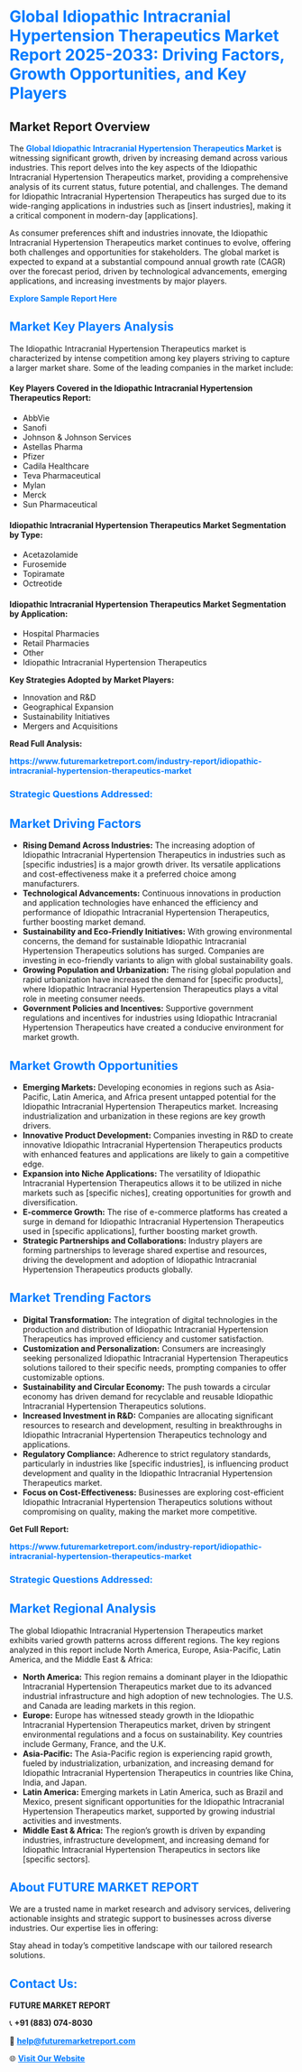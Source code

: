 <h1 style="color: #007BFF;">Global Idiopathic Intracranial Hypertension Therapeutics Market Report 2025-2033: Driving Factors, Growth Opportunities, and Key Players</h1>

<section id="overview">
<h2>Market Report Overview</h2>
<p>The <a href="https://www.futuremarketreport.com/industry-report/idiopathic-intracranial-hypertension-therapeutics-market" style="color: #007BFF; text-decoration: none;"><strong>Global Idiopathic Intracranial Hypertension Therapeutics Market</strong></a> is witnessing significant growth, driven by increasing demand across various industries. This report delves into the key aspects of the Idiopathic Intracranial Hypertension Therapeutics market, providing a comprehensive analysis of its current status, future potential, and challenges. The demand for Idiopathic Intracranial Hypertension Therapeutics has surged due to its wide-ranging applications in industries such as [insert industries], making it a critical component in modern-day [applications].</p>
<p>As consumer preferences shift and industries innovate, the Idiopathic Intracranial Hypertension Therapeutics market continues to evolve, offering both challenges and opportunities for stakeholders. The global market is expected to expand at a substantial compound annual growth rate (CAGR) over the forecast period, driven by technological advancements, emerging applications, and increasing investments by major players.</p>
</section>

<section id="overview">
<p><a href="https://www.futuremarketreport.com/request-sample/reportId=122160" style="color: #007BFF; text-decoration: none;"><strong>Explore Sample Report Here</strong></a></p>
</section>

<section id="key-players">
<h2 style="color: #007BFF;">Market Key Players Analysis</h2>
<p>The Idiopathic Intracranial Hypertension Therapeutics market is characterized by intense competition among key players striving to capture a larger market share. Some of the leading companies in the market include:</p>
<h4>Key Players Covered in the Idiopathic Intracranial Hypertension Therapeutics Report:</h4>
<ul><li>AbbVie</li><li>Sanofi</li><li>Johnson &amp; Johnson Services</li><li>Astellas Pharma</li><li>Pfizer</li><li>Cadila Healthcare</li><li>Teva Pharmaceutical</li><li>Mylan</li><li>Merck</li><li>Sun Pharmaceutical</li></ul>
<h4>Idiopathic Intracranial Hypertension Therapeutics Market Segmentation by Type:</h4>
<ul><li>Acetazolamide</li><li>Furosemide</li><li>Topiramate</li><li>Octreotide</li></ul>

<h4>Idiopathic Intracranial Hypertension Therapeutics Market Segmentation by Application:</h4>
<ul><li>Hospital Pharmacies</li><li>Retail Pharmacies</li><li>Other</li><li>Idiopathic Intracranial Hypertension Therapeutics</li></ul>
<p><strong>Key Strategies Adopted by Market Players:</strong></p>
<ul>
<li>Innovation and R&D</li>
<li>Geographical Expansion</li>
<li>Sustainability Initiatives</li>
<li>Mergers and Acquisitions</li>
</ul>
</section>

<section>
<p><strong>Read Full Analysis: </strong></p><a href="https://www.futuremarketreport.com/industry-report/idiopathic-intracranial-hypertension-therapeutics-market" style="color: #007BFF; text-decoration: none;"><strong>https://www.futuremarketreport.com/industry-report/idiopathic-intracranial-hypertension-therapeutics-market</strong></a>
<h3 style="color: #007BFF;">Strategic Questions Addressed:</h3>
</section>

<section id="driving-factors">
<h2 style="color: #007BFF;">Market Driving Factors</h2>
<ul>
<li><strong>Rising Demand Across Industries:</strong> The increasing adoption of Idiopathic Intracranial Hypertension Therapeutics in industries such as [specific industries] is a major growth driver. Its versatile applications and cost-effectiveness make it a preferred choice among manufacturers.</li>
<li><strong>Technological Advancements:</strong> Continuous innovations in production and application technologies have enhanced the efficiency and performance of Idiopathic Intracranial Hypertension Therapeutics, further boosting market demand.</li>
<li><strong>Sustainability and Eco-Friendly Initiatives:</strong> With growing environmental concerns, the demand for sustainable Idiopathic Intracranial Hypertension Therapeutics solutions has surged. Companies are investing in eco-friendly variants to align with global sustainability goals.</li>
<li><strong>Growing Population and Urbanization:</strong> The rising global population and rapid urbanization have increased the demand for [specific products], where Idiopathic Intracranial Hypertension Therapeutics plays a vital role in meeting consumer needs.</li>
<li><strong>Government Policies and Incentives:</strong> Supportive government regulations and incentives for industries using Idiopathic Intracranial Hypertension Therapeutics have created a conducive environment for market growth.</li>
</ul>
</section>

<section id="growth-opportunities">
<h2 style="color: #007BFF;">Market Growth Opportunities</h2>
<ul>
<li><strong>Emerging Markets:</strong> Developing economies in regions such as Asia-Pacific, Latin America, and Africa present untapped potential for the Idiopathic Intracranial Hypertension Therapeutics market. Increasing industrialization and urbanization in these regions are key growth drivers.</li>
<li><strong>Innovative Product Development:</strong> Companies investing in R&D to create innovative Idiopathic Intracranial Hypertension Therapeutics products with enhanced features and applications are likely to gain a competitive edge.</li>
<li><strong>Expansion into Niche Applications:</strong> The versatility of Idiopathic Intracranial Hypertension Therapeutics allows it to be utilized in niche markets such as [specific niches], creating opportunities for growth and diversification.</li>
<li><strong>E-commerce Growth:</strong> The rise of e-commerce platforms has created a surge in demand for Idiopathic Intracranial Hypertension Therapeutics used in [specific applications], further boosting market growth.</li>
<li><strong>Strategic Partnerships and Collaborations:</strong> Industry players are forming partnerships to leverage shared expertise and resources, driving the development and adoption of Idiopathic Intracranial Hypertension Therapeutics products globally.</li>
</ul>
</section>

<section id="trending-factors">
<h2 style="color: #007BFF;">Market Trending Factors</h2>
<ul>
<li><strong>Digital Transformation:</strong> The integration of digital technologies in the production and distribution of Idiopathic Intracranial Hypertension Therapeutics has improved efficiency and customer satisfaction.</li>
<li><strong>Customization and Personalization:</strong> Consumers are increasingly seeking personalized Idiopathic Intracranial Hypertension Therapeutics solutions tailored to their specific needs, prompting companies to offer customizable options.</li>
<li><strong>Sustainability and Circular Economy:</strong> The push towards a circular economy has driven demand for recyclable and reusable Idiopathic Intracranial Hypertension Therapeutics solutions.</li>
<li><strong>Increased Investment in R&D:</strong> Companies are allocating significant resources to research and development, resulting in breakthroughs in Idiopathic Intracranial Hypertension Therapeutics technology and applications.</li>
<li><strong>Regulatory Compliance:</strong> Adherence to strict regulatory standards, particularly in industries like [specific industries], is influencing product development and quality in the Idiopathic Intracranial Hypertension Therapeutics market.</li>
<li><strong>Focus on Cost-Effectiveness:</strong> Businesses are exploring cost-efficient Idiopathic Intracranial Hypertension Therapeutics solutions without compromising on quality, making the market more competitive.</li>
</ul>
</section>

<section>
<p><strong>Get Full Report: </strong></p><a href="https://www.futuremarketreport.com/industry-report/idiopathic-intracranial-hypertension-therapeutics-market" style="color: #007BFF; text-decoration: none;"><strong>https://www.futuremarketreport.com/industry-report/idiopathic-intracranial-hypertension-therapeutics-market</strong></a>
<h3 style="color: #007BFF;">Strategic Questions Addressed:</h3>
</section>


<section id="regional-analysis">
<h2 style="color: #007BFF;">Market Regional Analysis</h2>
<p>The global Idiopathic Intracranial Hypertension Therapeutics market exhibits varied growth patterns across different regions. The key regions analyzed in this report include North America, Europe, Asia-Pacific, Latin America, and the Middle East & Africa:</p>
<ul>
<li><strong>North America:</strong> This region remains a dominant player in the Idiopathic Intracranial Hypertension Therapeutics market due to its advanced industrial infrastructure and high adoption of new technologies. The U.S. and Canada are leading markets in this region.</li>
<li><strong>Europe:</strong> Europe has witnessed steady growth in the Idiopathic Intracranial Hypertension Therapeutics market, driven by stringent environmental regulations and a focus on sustainability. Key countries include Germany, France, and the U.K.</li>
<li><strong>Asia-Pacific:</strong> The Asia-Pacific region is experiencing rapid growth, fueled by industrialization, urbanization, and increasing demand for Idiopathic Intracranial Hypertension Therapeutics in countries like China, India, and Japan.</li>
<li><strong>Latin America:</strong> Emerging markets in Latin America, such as Brazil and Mexico, present significant opportunities for the Idiopathic Intracranial Hypertension Therapeutics market, supported by growing industrial activities and investments.</li>
<li><strong>Middle East & Africa:</strong> The region’s growth is driven by expanding industries, infrastructure development, and increasing demand for Idiopathic Intracranial Hypertension Therapeutics in sectors like [specific sectors].</li>
</ul>
</section>

<footer>
<h2 style="color: #007BFF;">About FUTURE MARKET REPORT</h2>
<p>We are a trusted name in market research and advisory services, delivering actionable insights and strategic support to businesses across diverse industries. Our expertise lies in offering:</p>

<p>Stay ahead in today’s competitive landscape with our tailored research solutions.</p>

<h2 style="color: #007BFF;">Contact Us:</h2>
<p><strong>FUTURE MARKET REPORT</strong></p>
<p>📞 <strong>+91 (883) 074-8030</strong></p>
<p>📧 <strong><a href="mailto:help@futuremarketreport.com" style="color: #007BFF;">help@futuremarketreport.com</a></strong></p>
<p>🌐 <strong><a href="https://www.futuremarketreport.com/" style="color: #007BFF;">Visit Our Website</a></strong></p>
</footer>